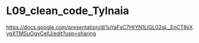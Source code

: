 # L09_clean_code_Tylnaia
https://docs.google.com/presentation/d/1uYaFsC7HtYN1LlGL02qL_EnCT8jjXygXTMSuOgyCelU/edit?usp=sharing
